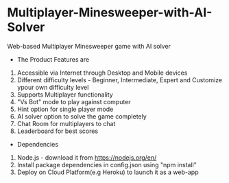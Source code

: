 # Multiplayer-Minesweeper-with-AI-Solver
Web-based Multiplayer Minesweeper game with AI solver

- The Product Features are 
1) Accessible via Internet through Desktop and Mobile devices
2) Different difficulty levels - Beginner, Intermediate, Expert and Customize ypour own difficulty level
3) Supports Multiplayer functionality
4) "Vs Bot" mode to play against computer
5) Hint option for single player mode
6) AI solver option to solve the game completely
7) Chat Room for multiplayers to chat
8) Leaderboard for best scores

- Dependencies

1) Node.js - download it from https://nodejs.org/en/
2) Install package dependencies in config.json using "npm install"
3) Deploy on Cloud Platform(e.g Heroku) to launch it as a web-app
